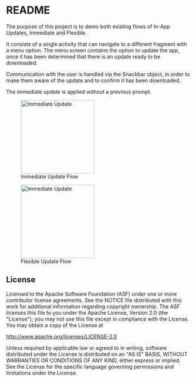 # README

The purpose of this project is to demo both existing flows of In-App Updates, Immediate and Flexible.

It consists of a single activity that can navigate to a different fragment with a menu option.
The menu screen contains the option to update the app, once it has been determined that there is an update ready to be downloaded.

Communication with the user is handled via the Snackbar object, in order to make them aware of the update and to confirm it has been downloaded.

The immediate update is applied without a previous prompt.

<figure>
	<img src="content/immediate_update_final.gif" alt="Immediate Update" width="200"/>
	<figcaption>Immediate Update Flow</figcaption>
</figure>

<figure>
	<img src="content/quick_flexible.gif" alt="Immediate Update" width="200"/>
	<figcaption>Flexible Update Flow</figcaption>
</figure>



## License
Licensed to the Apache Software Foundation (ASF) under one or more contributor license agreements. See the NOTICE file distributed with this work for additional information regarding copyright ownership. The ASF licenses this file to you under the Apache License, Version 2.0 (the "License"); you may not use this file except in compliance with the License. You may obtain a copy of the License at

http://www.apache.org/licenses/LICENSE-2.0

Unless required by applicable law or agreed to in writing, software distributed under the License is distributed on an "AS IS" BASIS, WITHOUT WARRANTIES OR CONDITIONS OF ANY KIND, either express or implied. See the License for the specific language governing permissions and limitations under the License.

